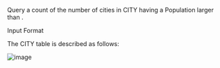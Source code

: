 Query a count of the number of cities in CITY having a Population larger than .

Input Format

The CITY table is described as follows:

![image](https://user-images.githubusercontent.com/38153316/158548908-6a65f106-d113-4106-a92f-512586885e4f.png)
